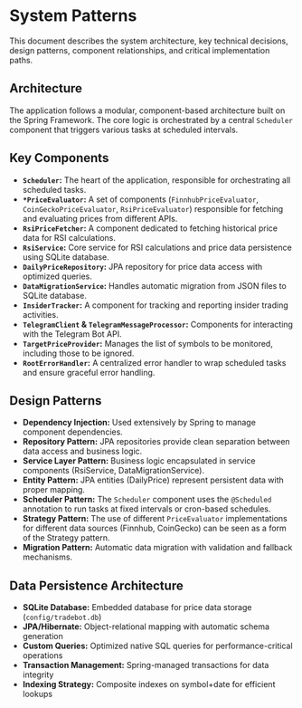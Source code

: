 # System Patterns

This document describes the system architecture, key technical decisions, design patterns, component relationships, and critical implementation paths.

## Architecture
The application follows a modular, component-based architecture built on the Spring Framework. The core logic is orchestrated by a central `Scheduler` component that triggers various tasks at scheduled intervals.

## Key Components
- **`Scheduler`:** The heart of the application, responsible for orchestrating all scheduled tasks.
- **`*PriceEvaluator`:** A set of components (`FinnhubPriceEvaluator`, `CoinGeckoPriceEvaluator`, `RsiPriceEvaluator`) responsible for fetching and evaluating prices from different APIs.
- **`RsiPriceFetcher`:** A component dedicated to fetching historical price data for RSI calculations.
- **`RsiService`:** Core service for RSI calculations and price data persistence using SQLite database.
- **`DailyPriceRepository`:** JPA repository for price data access with optimized queries.
- **`DataMigrationService`:** Handles automatic migration from JSON files to SQLite database.
- **`InsiderTracker`:** A component for tracking and reporting insider trading activities.
- **`TelegramClient` & `TelegramMessageProcessor`:** Components for interacting with the Telegram Bot API.
- **`TargetPriceProvider`:** Manages the list of symbols to be monitored, including those to be ignored.
- **`RootErrorHandler`:** A centralized error handler to wrap scheduled tasks and ensure graceful error handling.

## Design Patterns
- **Dependency Injection:** Used extensively by Spring to manage component dependencies.
- **Repository Pattern:** JPA repositories provide clean separation between data access and business logic.
- **Service Layer Pattern:** Business logic encapsulated in service components (RsiService, DataMigrationService).
- **Entity Pattern:** JPA entities (DailyPrice) represent persistent data with proper mapping.
- **Scheduler Pattern:** The `Scheduler` component uses the `@Scheduled` annotation to run tasks at fixed intervals or cron-based schedules.
- **Strategy Pattern:** The use of different `PriceEvaluator` implementations for different data sources (Finnhub, CoinGecko) can be seen as a form of the Strategy pattern.
- **Migration Pattern:** Automatic data migration with validation and fallback mechanisms.

## Data Persistence Architecture
- **SQLite Database:** Embedded database for price data storage (`config/tradebot.db`)
- **JPA/Hibernate:** Object-relational mapping with automatic schema generation
- **Custom Queries:** Optimized native SQL queries for performance-critical operations
- **Transaction Management:** Spring-managed transactions for data integrity
- **Indexing Strategy:** Composite indexes on symbol+date for efficient lookups
